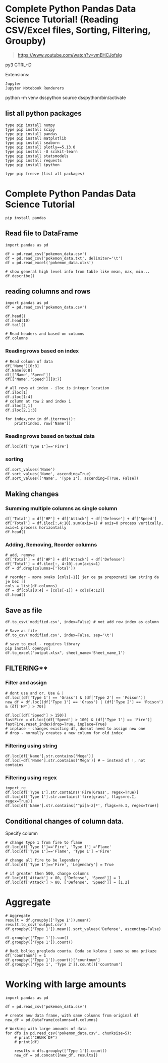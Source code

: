 # Complete Python Pandas Data Science Tutorial! (Reading CSV/Excel files, Sorting, Filtering, Groupby)
> https://www.youtube.com/watch?v=vmEHCJofslg

py3
CTRL+D

Extensions:
```
Jupyter
Jupyter Notebook Renderers
```
python -m venv dsspython
source dsspython/bin/activate

## list all python packages
```
type pip install numpy
type pip install scipy
type pip install pandas
type pip install matplotlib
type pip install seaborn
type pip install plotly==5.13.0
type pip install -U scikit-learn
type pip install statsmodels
type pip install requests
type pip install ipython

type pip freeze (list all packages)
```

# Complete Python Pandas Data Science Tutorial
```
pip install pandas
```

## Read file to  DataFrame
```
import pandas as pd

df = pd.read_csv('pokemon_data.csv')
df = pd.read_csv('pokemon_data.txt', delimiter='\t')
df = pd.read_excel('pokemon_data.xlxs')

# show general high level info from table like mean, max, min...
df.describe()
```

## reading columns and rows
```
import pandas as pd
df = pd.read_csv('pokemon_data.csv')

df.head()
df.head(10)
df.tail()

# Read headers and based on columns
df.columns
```

### Reading rows based on index
```
# Read column of data
df['Name'][0:8]
df.Name[0:8]
df[['Name','Speed']]
df[['Name','Speed']][0:7]

# all rows at index - iloc is integer location
df.iloc[1]
df.iloc[1:4]
# column at row 2 and index 1
df.iloc[2,1]
df.iloc[2,1:3]

for index,row in df.iterrows():
    print(index, row['Name'])
```

### Reading rows based on textual data
```
df.loc[df['Type 1']=='Fire']
```

### sorting
```
df.sort_values('Name')
df.sort_values('Name', ascending=True)
df.sort_values(['Name', 'Type 1'], ascending=[True, False])
```

## Making changes
### Summing multiple columns as single column
```
df['Total'] = df['HP'] + df['Attack'] + df['Defense'] + df['Speed']
df['Total'] = df.iloc[:,4:10].sum(axis=1) # axis=0 process vertically, axis=1 process horizontally
df.head()

```

### Adding, Removing, Reorder columns
```
# add, remove
df['Total'] = df['HP'] + df['Attack'] + df['Defense']
df['Total'] = df.iloc[:, 4:10].sum(axis=1)
df = df.drop(columns=['Total'])

# reorder - mora ovako [cols[-1]] jer ce ga prepoznati kao string da je bez []
cols = list(df.columns)
df = df[cols[0:4] + [cols[-1]] + cols[4:12]]
df.head()
```

## Save as file
```
df.to_csv('modified.csv', index=False) # not add row index as column

# Save as file
df.to_csv('modified.csv', index=False, sep='\t')

# save to exel - requires library
pip install openpyxl
df.to_excel("output.xlsx", sheet_name='Sheet_name_1')  
```

## FILTERING**
### Filter and assign
```
# dont use and or. Use & |
df.loc[(df['Type 1'] == 'Grass') & (df['Type 2'] == 'Poison')]
new_df = df.loc[(df['Type 1'] == 'Grass') | (df['Type 2'] == 'Poison') & (df['HP'] > 70)]

df.loc[(df['Speed'] > 150)]
fastFire = df.loc[(df['Speed'] > 100) & (df['Type 1'] == 'Fire')]
fastFire.reset_index(drop=True, inplace=True) 
# inplace - changes existing df, doesnt need to assign new one
# drop - normally creates a new column for old index

```
### Filtering using string
```
df.loc[df['Name'].str.contains('Mega')]
df.loc[~df['Name'].str.contains('Mega')] # ~ instead of !, not contains
```
### Filtering using regex
```
import re
df.loc[df['Type 1'].str.contains('Fire|Grass', regex=True)]
df.loc[df['Type 1'].str.contains('fire|grass', flags=re.I, regex=True)]
df.loc[df['Name'].str.contains('^pi[a-z]*', flags=re.I, regex=True)]
```

## Conditional changes of column data. 
Specify column
```
# change type 1 from fire to flame
df.loc[df['Type 1']=='Fire', 'Type 1'] ='Flame'
df.loc[df['Type 1']=='Flame', 'Type 1'] ='Fire'

# change all fire to be legendary
df.loc[df['Type 1']=='Fire', 'Legendary'] = True

# if greater then 500, change columns
df.loc[df['Attack'] > 80, ['Defense', 'Speed']] = 1
df.loc[df['Attack'] > 80, ['Defense', 'Speed']] = [1,2]
```

# Aggregate
```
# Aggregate 
result = df.groupby(['Type 1']).mean()
result.to_csv('output.csv')
df.groupby(['Type 1']).mean().sort_values('Defense', ascending=False)

df.groupby(['Type 1']).sum()
df.groupby(['Type 1']).count()

# Radi boljeg pregleda counta. Doda se kolona i samo se ona prikaze
df['countnum'] = 1
df.groupby(['Type 1']).count()['countnum']
df.groupby(['Type 1', 'Type 2']).count()['countnum']
```


# Working with large amounts
```
import pandas as pd

df = pd.read_csv('pokemon_data.csv')

# create new data frame, with same columns from original df
new_df = pd.DataFrame(columns=df.columns)

# Working with large amounts of data
for dfs in pd.read_csv('pokemon_data.csv', chunksize=5):
    # print("CHUNK DF")
    # print(df)

    results = dfs.groupby(['Type 1']).count()
    new_df = pd.concat([new_df, results])
```